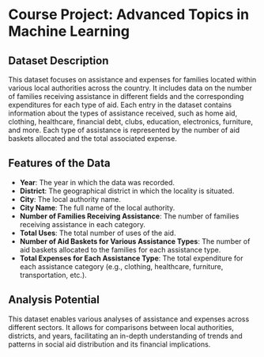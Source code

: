 
# Course Project: Advanced Topics in Machine Learning

## Dataset Description

This dataset focuses on assistance and expenses for families located within various local authorities across the country. It includes data on the number of families receiving assistance in different fields and the corresponding expenditures for each type of aid. Each entry in the dataset contains information about the types of assistance received, such as home aid, clothing, healthcare, financial debt, clubs, education, electronics, furniture, and more. Each type of assistance is represented by the number of aid baskets allocated and the total associated expense.

## Features of the Data

- **Year**: The year in which the data was recorded.
- **District**: The geographical district in which the locality is situated.
- **City**: The local authority name.
- **City Name**: The full name of the local authority.
- **Number of Families Receiving Assistance**: The number of families receiving assistance in each category.
- **Total Uses**: The total number of uses of the aid.
- **Number of Aid Baskets for Various Assistance Types**: The number of aid baskets allocated to the families for each assistance type.
- **Total Expenses for Each Assistance Type**: The total expenditure for each assistance category (e.g., clothing, healthcare, furniture, transportation, etc.).

## Analysis Potential

This dataset enables various analyses of assistance and expenses across different sectors. It allows for comparisons between local authorities, districts, and years, facilitating an in-depth understanding of trends and patterns in social aid distribution and its financial implications.
